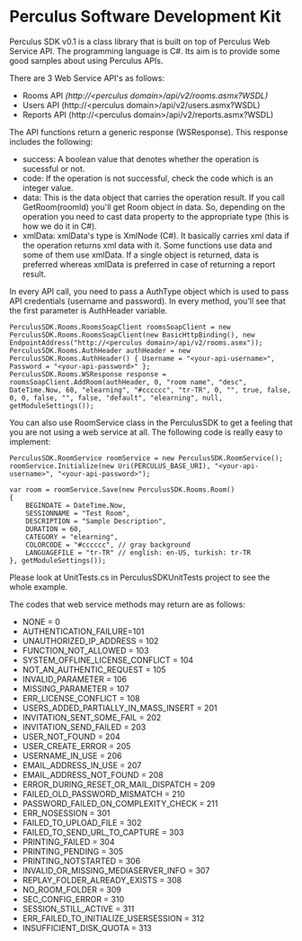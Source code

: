 Perculus Software Development Kit
=================================
Perculus SDK v0.1 is a class library that is built on top of Perculus Web Service API.
The programming language is C#.
Its aim is to provide some good samples about using Perculus APIs.

There are 3 Web Service API's as follows:
- Rooms API <em>(http://&lt;perculus domain&gt;/api/v2/rooms.asmx?WSDL)</em>
- Users API (http://&lt;perculus domain&gt;/api/v2/users.asmx?WSDL)
- Reports API (http://&lt;perculus domain&gt;/api/v2/reports.asmx?WSDL)

The API functions return a generic response (WSResponse). This response includes the following:
- success: A boolean value that denotes whether the operation is sucessful or not.
- code: If the operation is not successful, check the code which is an integer value.
- data: This is the data object that carries the operation result. If you call GetRoom(roomId) you'll get Room object in data. So, depending on the operation you need to cast data property to the appropriate type (this is how we do it in C#).
- xmlData: xmlData's type is XmlNode (C#). It basically carries xml data if the operation returns xml data with it. Some functions use data and some of them use xmlData. If a single object is returned, data is preferred whereas xmlData is preferred in case of returning a report result.

In every API call, you need to pass a AuthType object which is used to pass API credentials (username and password). 
In every method, you'll see that the first parameter is AuthHeader variable.

	PerculusSDK.Rooms.RoomsSoapClient roomsSoapClient = new PerculusSDK.Rooms.RoomsSoapClient(new BasicHttpBinding(), new EndpointAddress("http://<perculus domain>/api/v2/rooms.asmx"));
	PerculusSDK.Rooms.AuthHeader authHeader = new PerculusSDK.Rooms.AuthHeader() { Username = "<your-api-username>", Password = "<your-api-password>" };
	PerculusSDK.Rooms.WSResponse response = roomsSoapClient.AddRoom(authHeader, 0, "room name", "desc", DateTime.Now, 60, "elearning", "#cccccc", "tr-TR", 0, "", true, false, 0, 0, false, "", false, "default", "elearning", null, getModuleSettings());
   
You can also use RoomService class in the PerculusSDK to get a feeling that you are not using a web service at all. The following code is really easy to implement:

	PerculusSDK.RoomService roomService = new PerculusSDK.RoomService();
	roomService.Initialize(new Uri(PERCULUS_BASE_URI), "<your-api-username>", "<your-api-password>");
	
	var room = roomService.Save(new PerculusSDK.Rooms.Room()
	{
		BEGINDATE = DateTime.Now,
		SESSIONNAME = "Test Room",
		DESCRIPTION = "Sample Description",
		DURATION = 60,
		CATEGORY = "elearning",
		COLORCODE = "#cccccc", // gray background
		LANGUAGEFILE = "tr-TR" // english: en-US, turkish: tr-TR
	}, getModuleSettings());
   
Please look at UnitTests.cs in PerculusSDKUnitTests project to see the whole example.

   
The codes that web service methods may return are as follows:

 - NONE = 0
 - AUTHENTICATION_FAILURE=101
 - UNAUTHORIZED_IP_ADDRESS = 102
 - FUNCTION_NOT_ALLOWED = 103
 - SYSTEM_OFFLINE_LICENSE_CONFLICT = 104
 - NOT_AN_AUTHENTIC_REQUEST = 105
 - INVALID_PARAMETER = 106
 - MISSING_PARAMETER = 107
 - ERR_LICENSE_CONFLICT = 108
 - USERS_ADDED_PARTIALLY_IN_MASS_INSERT = 201
 - INVITATION_SENT_SOME_FAIL = 202
 - INVITATION_SEND_FAILED = 203
 - USER_NOT_FOUND = 204
 - USER_CREATE_ERROR = 205
 - USERNAME_IN_USE = 206
 - EMAIL_ADDRESS_IN_USE = 207
 - EMAIL_ADDRESS_NOT_FOUND = 208
 - ERROR_DURING_RESET_OR_MAIL_DISPATCH = 209
 - FAILED_OLD_PASSWORD_MISMATCH = 210
 - PASSWORD_FAILED_ON_COMPLEXITY_CHECK = 211
 - ERR_NOSESSION = 301
 - FAILED_TO_UPLOAD_FILE = 302
 - FAILED_TO_SEND_URL_TO_CAPTURE = 303
 - PRINTING_FAILED = 304
 - PRINTING_PENDING = 305
 - PRINTING_NOTSTARTED = 306
 - INVALID_OR_MISSING_MEDIASERVER_INFO = 307
 - REPLAY_FOLDER_ALREADY_EXISTS = 308
 - NO_ROOM_FOLDER = 309
 - SEC_CONFIG_ERROR = 310
 - SESSION_STILL_ACTIVE = 311
 - ERR_FAILED_TO_INITIALIZE_USERSESSION = 312
 - INSUFFICIENT_DISK_QUOTA = 313
